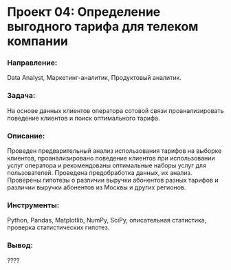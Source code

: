 # Проект 04: Определение выгодного тарифа для телеком компании

### Направление: 
Data Analyst, Маркетинг-аналитик, Продуктовый аналитик.

### Задача: 
На основе данных клиентов оператора сотовой связи проанализировать поведение клиентов и поиск оптимального тарифа.

### Описание:
Проведен предварительный анализ использования тарифов на выборке клиентов, проанализировано поведение клиентов при использовании услуг оператора и рекомендованы оптимальные наборы услуг для пользователей. Проведена предобработка данных, их анализ. Проверены гипотезы о различии выручки абонентов разных тарифов и
различии выручки абонентов из Москвы и других регионов.

### Инструменты: 
Python, Pandas, Matplotlib, NumPy, SciPy, описательная статистика, проверка статистических гипотез.

### Вывод:
????
